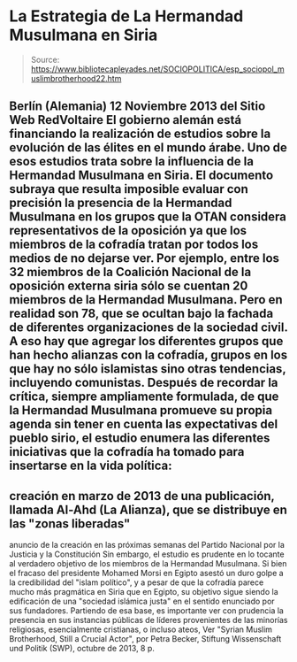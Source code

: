 # La Estrategia de La Hermandad Musulmana en Siria

> Source: https://www.bibliotecapleyades.net/SOCIOPOLITICA/esp_sociopol_muslimbrotherhood22.htm

Berlín (Alemania)
12 Noviembre 2013
del Sitio Web
RedVoltaire
El gobierno alemán está financiando la realización de estudios sobre la
evolución de las élites en el mundo árabe. Uno de esos estudios trata sobre
la influencia de la Hermandad Musulmana en Siria.
El documento subraya que resulta imposible evaluar con precisión la
presencia de la Hermandad Musulmana en los grupos que
la OTAN considera representativos de la
oposición ya que los miembros de la cofradía tratan por todos los medios de
no dejarse ver.
Por ejemplo, entre los 32 miembros de la
Coalición Nacional de la oposición externa siria sólo se cuentan 20 miembros
de
la Hermandad Musulmana.
Pero en realidad son 78, que se ocultan bajo la
fachada de diferentes organizaciones de la sociedad civil. A eso hay que
agregar los diferentes grupos que han hecho alianzas con la cofradía, grupos
en los que hay no sólo islamistas sino otras tendencias, incluyendo
comunistas.
Después de recordar la crítica, siempre ampliamente formulada, de que la
Hermandad Musulmana promueve su propia agenda sin tener en cuenta las
expectativas del pueblo sirio, el estudio enumera las diferentes iniciativas
que la cofradía ha tomado para insertarse en la vida política:
-
creación en marzo de 2013 de una
publicación, llamada Al-Ahd (La Alianza), que se distribuye en las
"zonas liberadas"
-
anuncio de la creación en las próximas
semanas del Partido Nacional por la Justicia y la Constitución
Sin embargo, el estudio es prudente en lo
tocante al verdadero objetivo de los miembros de la Hermandad Musulmana.
Si bien el fracaso del presidente Mohamed
Morsi en Egipto asestó un duro golpe a la credibilidad del "islam
político", y a pesar de que la cofradía parece mucho más pragmática en Siria
que en Egipto, su objetivo sigue siendo la edificación de una "sociedad
islámica justa" en el sentido enunciado por sus fundadores.
Partiendo de esa base, es importante ver con
prudencia la presencia en sus instancias públicas de líderes provenientes de
las minorías religiosas, esencialmente cristianas, o incluso ateos,
Ver "Syrian
Muslim Brotherhood, Still a Crucial Actor", por Petra Becker,
Stiftung Wissenschaft und Politik (SWP), octubre de 2013, 8 p.
